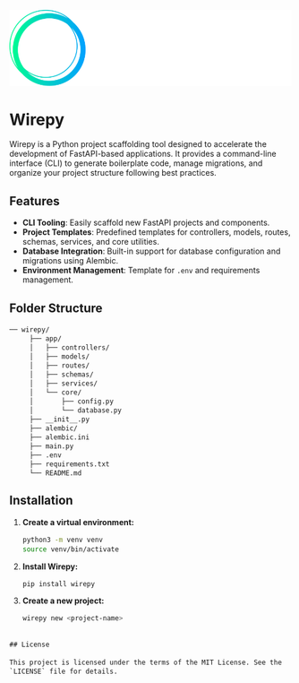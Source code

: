 <!-- Logo -->
<p align="center">
  <img src="https://raw.githubusercontent.com/pd-25/cm-live/master/wirepy.svg" alt="Wirepy Logo" />
</p>

# Wirepy

Wirepy is a Python project scaffolding tool designed to accelerate the development of FastAPI-based applications. It provides a command-line interface (CLI) to generate boilerplate code, manage migrations, and organize your project structure following best practices.

## Features
- **CLI Tooling**: Easily scaffold new FastAPI projects and components.
- **Project Templates**: Predefined templates for controllers, models, routes, schemas, services, and core utilities.
- **Database Integration**: Built-in support for database configuration and migrations using Alembic.
- **Environment Management**: Template for `.env` and requirements management.

## Folder Structure

```
── wirepy/
     ├── app/
     │   ├── controllers/
     │   ├── models/
     │   ├── routes/
     │   ├── schemas/
     │   ├── services/
     │   └── core/
     │       ├── config.py
     │       └── database.py
     ├── __init__.py
     ├── alembic/
     ├── alembic.ini
     ├── main.py
     ├── .env
     ├── requirements.txt
     └── README.md
```

## Installation

1. **Create a virtual environment:**
   ```sh
   python3 -m venv venv
   source venv/bin/activate
   ```
2. **Install Wirepy:**
   ```sh
   pip install wirepy
   ```
3. **Create a new project:**
   ```sh
   wirepy new <project-name>
   ```

<!-- ## Getting Started

1. **Clone the repository:**
   ```sh
   git clone <repo-url>
   cd wirepy
   ```
2. **Create a virtual environment:**
   ```sh
   python3 -m venv vvenv
   source vvenv/bin/activate
   ```
3. **Install dependencies:**
   ```sh
   pip install -r wirepy/templates/requirements.txt
   ```
4. **Use the CLI to scaffold a new project or component:**
   ```sh
   python -m wirepy.cli <command> -->
   ```

## License

This project is licensed under the terms of the MIT License. See the `LICENSE` file for details.
